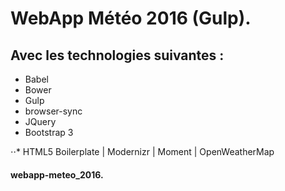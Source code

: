 # WebApp Météo 2016 (Gulp).

## Avec les technologies suivantes :
- Babel
- Bower
- Gulp
- browser-sync
- JQuery
- Bootstrap 3

⋅⋅* HTML5 Boilerplate | Modernizr | Moment | OpenWeatherMap

#### webapp-meteo_2016.
